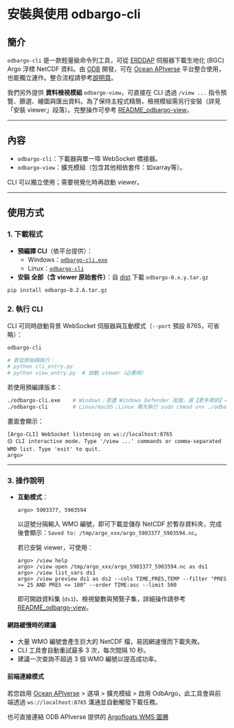 # 安裝與使用 odbargo-cli

## 簡介
`odbargo-cli` 是一款輕量級命令列工具，可從 [ERDDAP](https://erddap.ifremer.fr/erddap/index.html) 伺服器下載生地化 (BGC) Argo 浮標 NetCDF 資料。由 [ODB](https://www.odb.ntu.edu.tw/) 開發，可在 [Ocean APIverse](https://api.odb.ntu.edu.tw/hub/) 平台整合使用，也能獨立運作。整合流程請參考[說明頁](https://api.odb.ntu.edu.tw/hub/?help=Argo)。

我們另外提供 **資料檢視模組** `odbargo-view`，可直接在 CLI 透過 `/view ...` 指令預覽、篩選、繪圖與匯出資料。為了保持主程式精簡，檢視模組需另行安裝（詳見「安裝 viewer」段落）。完整操作可參考 [README_odbargo-view](https://github.com/cywhale/argo/blob/main/README_odbargo-view_tw.md)。

---

## 內容

- `odbargo-cli`：下載器與單一埠 WebSocket 橋接器。
- `odbargo-view`：擴充模組（包含其他相依套件：如xarray等）。

CLI 可以獨立使用；需要視覺化時再啟動 viewer。

---

## 使用方式

### 1. 下載程式

- **預編譯 CLI**（依平台提供）：
  - Windows：[`odbargo-cli.exe`](https://github.com/cywhale/argo/blob/main/dist/win_cli/odbargo-cli.exe)
  - Linux：[`odbargo-cli`](https://github.com/cywhale/argo/blob/main/dist/linux_cli/odbargo-cli)
- **安裝 全部（含  viewer 原始套件）**：自 [dist](https://github.com/cywhale/argo/tree/main/dist) 下載 `odbargo-0.x.y.tar.gz`

```bash
pip install odbargo-0.2.6.tar.gz
```

### 2. 執行 CLI

CLI 可同時啟動背景 WebSocket 伺服器與互動模式（`--port` 預設 8765，可省略）：

```bash
odbargo-cli

# 若從原始碼執行：
# python cli_entry.py
# python view_entry.py  # 啟動 viewer（必要時）
```

若使用預編譯版本：

```bash
./odbargo-cli.exe    # Windows；若遭 Windows Defender 阻擋，選【更多資訊】→【仍要執行】
./odbargo-cli        # Linux/macOS；Linux 需先執行 sudo chmod u+x ./odbargo-cli
```

畫面會顯示：

```
[Argo-CLI] WebSocket listening on ws://localhost:8765
🟡 CLI interactive mode. Type '/view ...' commands or comma-separated WMO list. Type 'exit' to quit.
argo>
```

---

### 3. 操作說明

* **互動模式**：

  ```
  argo> 5903377, 5903594
  ```

  以逗號分隔輸入 WMO 編號，即可下載並儲存 NetCDF 於暫存資料夾，完成後會顯示：`Saved to: /tmp/argo_xxx/argo_5903377_5903594.nc`。
  
  若已安裝 viewer，可使用：

  ```
  argo> /view help
  argo> /view open /tmp/argo_xxx/argo_5903377_5903594.nc as ds1
  argo> /view list_vars ds1
  argo> /view preview ds1 as ds2 --cols TIME,PRES,TEMP --filter "PRES >= 25 AND PRES <= 100" --order TIME:asc --limit 500
  ```
  
  即可開啟資料集 (`ds1`)、檢視變數與預覽子集，詳細操作請參考 [README_odbargo-view](https://github.com/cywhale/argo/blob/main/README_odbargo-view.md)。

#### 網路緩慢時的建議

* 大量 WMO 編號會產生巨大的 NetCDF 檔，易因網速慢而下載失敗。
* CLI 工具會自動重試最多 3 次，每次間隔 10 秒。
* 建議一次查詢不超過 3 個 WMO 編號以提高成功率。

#### 前端連線模式

若您啟用 [Ocean APIverse](https://api.odb.ntu.edu.tw/hub/settings) > 選項 > 擴充模組 > 啟用 OdbArgo，此工具會與前端透過 `ws://localhost:8765` 溝通並自動觸發下載任務。

也可直接連結 ODB APIverse 提供的 [Argofloats WMS 圖層](https://api.odb.ntu.edu.tw/hub/earth/settings?ogcurl=https://ecodata.odb.ntu.edu.tw/geoserver/odbargo/wms&service=WMS&layer=argofloats)
